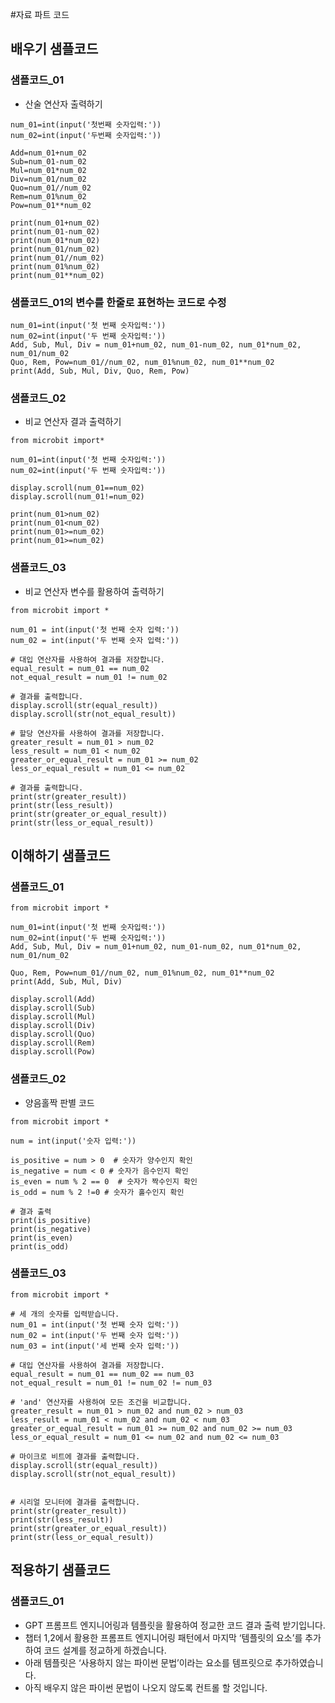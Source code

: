 #자료 파트 코드
## 배우기 샘플코드
### 샘플코드_01
* 산술 연산자 출력하기
```
num_01=int(input('첫번째 숫자입력:'))
num_02=int(input('두번째 숫자입력:'))

Add=num_01+num_02
Sub=num_01-num_02
Mul=num_01*num_02
Div=num_01/num_02
Quo=num_01//num_02
Rem=num_01%num_02
Pow=num_01**num_02
 
print(num_01+num_02)
print(num_01-num_02)
print(num_01*num_02)
print(num_01/num_02)
print(num_01//num_02)
print(num_01%num_02)
print(num_01**num_02)
```
### 샘플코드_01의 변수를 한줄로 표현하는 코드로 수정
```
num_01=int(input('첫 번째 숫자입력:'))
num_02=int(input('두 번째 숫자입력:'))
Add, Sub, Mul, Div = num_01+num_02, num_01-num_02, num_01*num_02, num_01/num_02
Quo, Rem, Pow=num_01//num_02, num_01%num_02, num_01**num_02
print(Add, Sub, Mul, Div, Quo, Rem, Pow)
```

### 샘플코드_02
* 비교 연산자 결과 출력하기
```
from microbit import*

num_01=int(input('첫 번째 숫자입력:'))
num_02=int(input('두 번째 숫자입력:'))

display.scroll(num_01==num_02)
display.scroll(num_01!=num_02)

print(num_01>num_02)
print(num_01<num_02)
print(num_01>=num_02)
print(num_01>=num_02)
```

### 샘플코드_03
* 비교 연산자 변수를 활용하여 출력하기
```
from microbit import *

num_01 = int(input('첫 번째 숫자 입력:'))
num_02 = int(input('두 번째 숫자 입력:'))

# 대입 연산자를 사용하여 결과를 저장합니다.
equal_result = num_01 == num_02
not_equal_result = num_01 != num_02

# 결과를 출력합니다.
display.scroll(str(equal_result))
display.scroll(str(not_equal_result))

# 할당 연산자를 사용하여 결과를 저장합니다.
greater_result = num_01 > num_02
less_result = num_01 < num_02
greater_or_equal_result = num_01 >= num_02
less_or_equal_result = num_01 <= num_02

# 결과를 출력합니다.
print(str(greater_result))
print(str(less_result))
print(str(greater_or_equal_result))
print(str(less_or_equal_result))
```

## 이해하기 샘플코드
### 샘플코드_01
```
from microbit import *

num_01=int(input('첫 번째 숫자입력:'))
num_02=int(input('두 번째 숫자입력:'))
Add, Sub, Mul, Div = num_01+num_02, num_01-num_02, num_01*num_02, num_01/num_02

Quo, Rem, Pow=num_01//num_02, num_01%num_02, num_01**num_02
print(Add, Sub, Mul, Div)

display.scroll(Add)
display.scroll(Sub)
display.scroll(Mul)
display.scroll(Div)
display.scroll(Quo)
display.scroll(Rem)
display.scroll(Pow)
```

### 샘플코드_02
* 양음홀짝 판별 코드
```
from microbit import *

num = int(input('숫자 입력:'))

is_positive = num > 0  # 숫자가 양수인지 확인
is_negative = num < 0 # 숫자가 음수인지 확인
is_even = num % 2 == 0  # 숫자가 짝수인지 확인
is_odd = num % 2 !=0 # 숫자가 홀수인지 확인

# 결과 출력
print(is_positive)
print(is_negative)
print(is_even)
print(is_odd)
```

### 샘플코드_03
```
from microbit import *

# 세 개의 숫자를 입력받습니다.
num_01 = int(input('첫 번째 숫자 입력:'))
num_02 = int(input('두 번째 숫자 입력:'))
num_03 = int(input('세 번째 숫자 입력:'))

# 대입 연산자를 사용하여 결과를 저장합니다.
equal_result = num_01 == num_02 == num_03
not_equal_result = num_01 != num_02 != num_03

# 'and' 연산자를 사용하여 모든 조건을 비교합니다.
greater_result = num_01 > num_02 and num_02 > num_03
less_result = num_01 < num_02 and num_02 < num_03
greater_or_equal_result = num_01 >= num_02 and num_02 >= num_03
less_or_equal_result = num_01 <= num_02 and num_02 <= num_03

# 마이크로 비트에 결과를 출력합니다.
display.scroll(str(equal_result))
display.scroll(str(not_equal_result))


# 시리얼 모니터에 결과를 출력합니다.
print(str(greater_result))
print(str(less_result))
print(str(greater_or_equal_result))
print(str(less_or_equal_result))
```

## 적용하기 샘플코드
### 샘플코드_01
 * GPT 프롬프트 엔지니어링과 템플릿을 활용하여 정교한 코드 결과 출력 받기입니다.
 * 챕터 1,2에서 활용한 프롬프트 엔지니어링 패턴에서 마지막 ‘템플릿의 요소’를 추가하여 코드 설계를 정교하게 하겠습니다.
 * 아래 템플릿은 ‘사용하지 않는 파이썬 문법’이라는 요소를 템프릿으로 추가하였습니다.
 * 아직 배우지 않은 파이썬 문법이 나오지 않도록 컨트롤 할 것입니다. 
```

```

